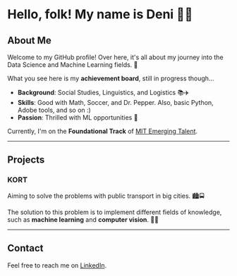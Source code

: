 # Hello, folk! My name is Deni 👨‍💻

## About Me

Welcome to my GitHub profile! Over here, it's all about my journey
into the Data Science and Machine Learning fields. 🧠

What you see here is my **achievement board**,
still in progress though...

- **Background**: Social Studies, Linguistics, and Logistics 📚✈️
- **Skills**: Good with Math, Soccer, and Dr. Pepper.
  Also, basic Python, Adobe tools, and so on :)
- **Passion**: Thrilled with ML opportunities 🤖

Currently, I'm on the **Foundational Track** of
[MIT Emerging Talent](https://emergingtalent.mit.edu/).

---

## Projects

### KORT

Aiming to solve the problems with public transport in big cities. 🏙️🚍

The solution to this problem is to implement different fields of
knowledge, such as **machine learning** and **computer vision**. 🧠👀

---

## Contact

Feel free to reach me on
[LinkedIn](https://www.linkedin.com/in/deni-g-071790212/).
